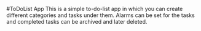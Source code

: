 #ToDoList App
This is a simple to-do-list app in which you can create different categories and tasks under them. Alarms can be set for the tasks and completed tasks can be archived and later deleted.
